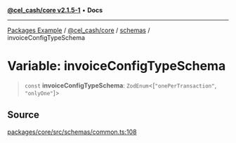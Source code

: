 [**@cel_cash/core v2.1.5-1**](../../README.md) • **Docs**

***

[Packages Example](../../../../README.md) / [@cel\_cash/core](../../README.md) / [schemas](../README.md) / invoiceConfigTypeSchema

# Variable: invoiceConfigTypeSchema

> `const` **invoiceConfigTypeSchema**: `ZodEnum`\<[`"onePerTransaction"`, `"onlyOne"`]\>

## Source

[packages/core/src/schemas/common.ts:108](https://github.com/Pyxlab/celcash/blob/a34e89ae69c9dcb41ba66226cb05c8c8b83b7cf4/packages/core/src/schemas/common.ts#L108)
